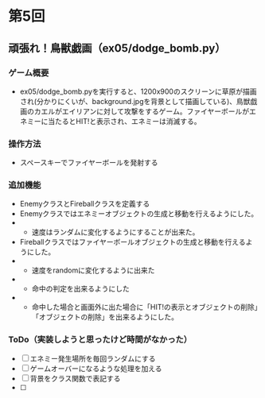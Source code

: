 # 第5回
## 頑張れ！鳥獣戯画（ex05/dodge_bomb.py）
### ゲーム概要
- ex05/dodge_bomb.pyを実行すると、1200x900のスクリーンに草原が描画され(分かりにくいが、background.jpgを背景として描画している)、鳥獣戯画のカエルがエイリアンに対して攻撃をするゲーム。ファイヤーボールがエネミーに当たるとHIT!と表示され、エネミーは消滅する。
### 操作方法
- スペースキーでファイヤーボールを発射する
### 追加機能
- EnemyクラスとFireballクラスを定義する
- Enemyクラスではエネミーオブジェクトの生成と移動を行えるようにした。
- - 速度はランダムに変化するようにすることが出来た。
- Fireballクラスではファイヤーボールオブジェクトの生成と移動を行えるようにした。
- - 速度をrandomに変化するように出来た
- - 命中の判定を出来るようにした
- - 命中した場合と画面外に出た場合に「HIT!の表示とオブジェクトの削除」「オブジェクトの削除」を出来るようにした。
### ToDo（実装しようと思ったけど時間がなかった）
- [ ] エネミー発生場所を毎回ランダムにする
- [ ] ゲームオーバーになるような処理を加える
- [ ] 背景をクラス関数で表記する
- [ ] 